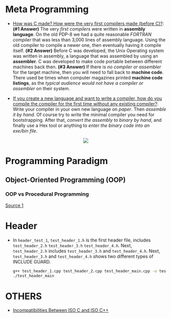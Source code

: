# Meta Programming
* [How was C made? How were the very first compilers made (before C)?](https://www.quora.com/How-was-C-made-How-were-the-very-first-compilers-made-before-C-For-writing-the-code-in-C-they-require-IDE-On-which-language-was-that-IDE-during-the-development-of-C-made-from): **(#1 Answer)** The very *first compilers* were written in **assembly language**. On the old PDP-8 we had a quite reasonable *FORTRAN compiler* that was less than 3,000 lines of assembly language. Using the old compiler to compile a newer one, then eventually having it compile itself. **(#2 Answer)** Before C was developed, the Unix Operating system was written in assembly, a language that was assembled by using an **assembler**. C was developed to make code portable between different machines back then. **(#3 Answer)** If there is *no compiler or assembler* for the target machine, then you will need to fall back to **machine code**. There used be times when computer magazines printed **machine code listings**, as the *typical audience would not have a compiler or assembler* on their system. 

* [If you create a new language and want to write a compiler, how do you compile the compiler for the first time without any existing compiler?](https://www.quora.com/How-was-C-made-How-were-the-very-first-compilers-made-before-C-For-writing-the-code-in-C-they-require-IDE-On-which-language-was-that-IDE-during-the-development-of-C-made-from): Write your compiler in your own new language on *paper*. Then *assemble it by hand*. Of course try to write the minimal compiler you need for bootstrapping. After that, *convert the assembly to binary by hand*, and finally use a Hex tool or anything to *enter the binary code into an exe/bin file*.

<p align="center">
  <img src="https://qph.cf2.quoracdn.net/main-qimg-f7d3982d3ccf23769e067da61bacc738-pjlq">
</p>


# Programming Paradigm

## Object-Oriented Programming (OOP)

### OOP vs Procedural Programming
[Source 1](https://teamtreehouse.com/community/when-to-use-oop-over-procedural-coding)

# Header
* In `header_test_1`, `test_header_1.h` is the first header file, includes `test_header_2.h` `test_header_3.h` `test_header_4.h`. Next, `test_header_2.h` includes `test_header_3.h` and `test_header_4.h`. Next, `test_header_3.h` and `test_header_4.h` shows two different types of INCLUDE GUARD.
  ```sh
  g++ test_header_1.cpp test_header_2.cpp test_header_main.cpp -o test_header_main
  ./test_header_main
  ```
  
# OTHERS

* [Incompatibilities Between ISO C and ISO C++](http://david.tribble.com/text/cdiffs.htm)
